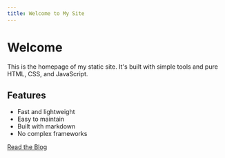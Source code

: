 ```yaml
---
title: Welcome to My Site
---
```


# Welcome

This is the homepage of my static site. It's built with simple tools and pure HTML, CSS, and JavaScript.

## Features

- Fast and lightweight
- Easy to maintain
- Built with markdown
- No complex frameworks

[Read the Blog](/blog) 